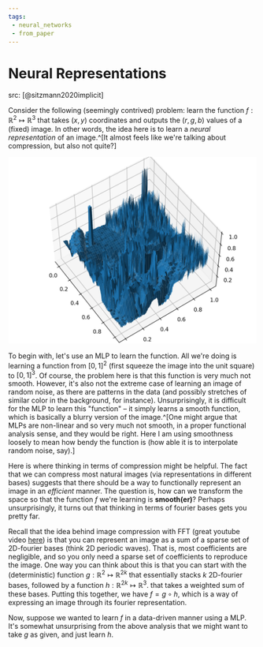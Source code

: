 ```yaml
---
tags:
 - neural_networks
 - from_paper
---
```


# Neural Representations

src: [@sitzmann2020implicit]

Consider the following (seemingly contrived) problem: learn the function $f:\mathbb{R}^2\mapsto \mathbb{R}^3$ that takes $(x,y)$ coordinates and outputs the $(r,g,b)$ values of a (fixed) image. In other words, the idea here is to learn a *neural representation* of an image.^[It almost feels like we're talking about compression, but also not quite?]

![Example of an image represented as a function](img/img_fun.png)

To begin with, let's use an MLP to learn the function. All we're doing is learning a function from $[0,1]^2$ (first squeeze the image into the unit square) to $[0,1]^3$. Of course, the problem here is that this function is very much not smooth. However, it's also not the extreme case of learning an image of random noise, as there are patterns in the data (and possibly stretches of similar color in the background, for instance). Unsurprisingly, it is difficult for the MLP to learn this "function" – it simply learns a smooth function, which is basically a blurry version of the image.^[One might argue that MLPs are non-linear and so very much not smooth, in a proper functional analysis sense, and they would be right. Here I am using smoothness loosely to mean how bendy the function is (how able it is to interpolate random noise, say).]

Here is where thinking in terms of compression might be helpful. The fact that we can compress most natural images (via representations in different bases) suggests that there should be a way to functionally represent an image in an *efficient* manner. The question is, how can we transform the space so that the function $f$ we're learning is **smooth(er)**? Perhaps unsurprisingly, it turns out that thinking in terms of fourier bases gets you pretty far.

Recall that the idea behind image compression with FFT (great youtube video [here](https://www.youtube.com/watch?v=gGEBUdM0PVc)) is that you can represent an image as a sum of a sparse set of 2D-fourier bases (think 2D periodic waves). That is, most coefficients are negligible, and so you only need a sparse set of coefficients to reproduce the image. One way you can think about this is that you can start with the (deterministic) function $g: \mathbb{R}^2 \mapsto \mathbb{R}^{2k}$ that essentially stacks $k$ 2D-fourier bases, followed by a function $h: \mathbb{R}^{2k} \mapsto \mathbb{R}^3$. that takes a weighted sum of these bases. Putting this together, we have $f = g \circ h$, which is a way of expressing an image through its fourier representation.

Now, suppose we wanted to learn $f$ in a data-driven manner using a MLP. It's somewhat unsurprising from the above analysis that we might want to take $g$ as given, and just learn $h$. 
